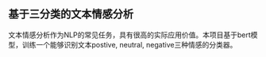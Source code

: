 ## 基于三分类的文本情感分析



文本情感分析作为NLP的常见任务，具有很高的实际应用价值。本项目基于bert模型，训练一个能够识别文本postive, neutral, negative三种情感的分类器。
